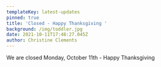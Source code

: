 ```yaml
---
templateKey: latest-updates
pinned: true
title: 'Closed - Happy Thanksgiving '
background: /img/toddler.jpg
date: 2021-10-11T17:48:27.045Z
author: Christine Clements
---
```

We are closed Monday, October 11th - Happy Thanksgiving
